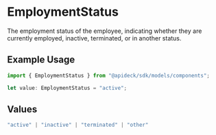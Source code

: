 # EmploymentStatus

The employment status of the employee, indicating whether they are currently employed, inactive, terminated, or in another status.

## Example Usage

```typescript
import { EmploymentStatus } from "@apideck/sdk/models/components";

let value: EmploymentStatus = "active";
```

## Values

```typescript
"active" | "inactive" | "terminated" | "other"
```